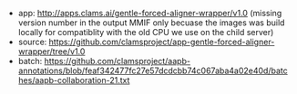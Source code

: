 * app: http://apps.clams.ai/gentle-forced-aligner-wrapper/v1.0 (missing version number in the output MMIF only becuase the images was build locally for compatiblity with the old CPU we use on the child server)
* source: https://github.com/clamsproject/app-gentle-forced-aligner-wrapper/tree/v1.0
* batch: https://github.com/clamsproject/aapb-annotations/blob/feaf342477fc27e57dcdcbb74c067aba4a02e40d/batches/aapb-collaboration-21.txt

